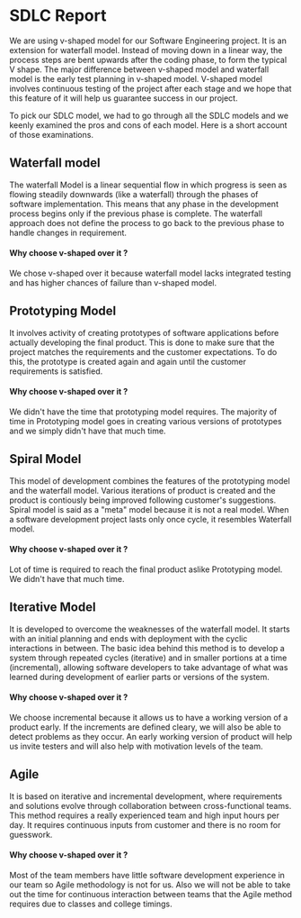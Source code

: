 # SDLC Report

We are using v-shaped model for our Software Engineering project.
It is an extension for waterfall model.
Instead of moving down in a linear way, the process steps are bent upwards after the coding phase, to form the typical V shape.
The major difference between v-shaped model and waterfall model is the early test planning in v-shaped model.
V-shaped model involves continuous testing of the project after each stage and we hope that this feature of it will help us 
guarantee success in our project.

To pick our SDLC model, we had to go through all the SDLC models and we keenly examined the pros and cons of each model. 
Here is a short account of those examinations. 


## Waterfall model

The waterfall Model is a linear sequential flow in which progress is seen as flowing steadily downwards (like a waterfall) through the phases of software implementation. 
This means that any phase in the development process begins only if the previous phase is complete. 
The waterfall approach does not define the process to go back to the previous phase to handle changes in requirement.

#### Why choose v-shaped over it ? 

We chose v-shaped over it because waterfall model lacks integrated testing and has higher chances of failure than 
v-shaped model.


## Prototyping Model

It involves activity of creating prototypes of software applications before actually developing the final product. This is done to make sure that the project matches 
the requirements and the customer expectations. To do this, the prototype is created again and again until the customer requirements is satisfied. 

#### Why choose v-shaped over it ? 

We didn't have the time that prototyping model requires. 
The majority of time in Prototyping model goes in creating various versions of prototypes and we simply didn't have that much time. 


## Spiral Model

This model of development combines the features of the prototyping model and the waterfall model. Various iterations of product is created 
and the product is contiously being improved following customer's suggestions. Spiral model is said as a "meta" model because it is not a real model. 
When a software development project lasts only once cycle, it resembles Waterfall model.

#### Why choose v-shaped over it ?

Lot of time is required to reach the final product aslike Prototyping model. We didn't have that much time. 


## Iterative Model

It is developed to overcome the weaknesses of the waterfall model. 
It starts with an initial planning and ends with deployment with the cyclic interactions in between. 
The basic idea behind this method is to develop a system through repeated cycles (iterative) and in smaller portions at a time (incremental), allowing software developers to take advantage of what was learned during development of earlier parts or versions of the system.

#### Why choose v-shaped over it ?

We choose incremental because it allows us to have a working version of a product early. 
If the increments are defined cleary, we will also be able to detect problems as they occur.
An early working version of product will help us invite testers and will also help with motivation levels of the team. 


## Agile

It is based on iterative and incremental development, where requirements and solutions evolve through collaboration between cross-functional teams.
This method requires a really experienced team and high input hours per day. It requires continuous inputs from customer and there is no room for guesswork. 

#### Why choose v-shaped over it ?

Most of the team members have little software development experience in our team so Agile methodology is not for us. 
Also we will not be able to take out the time for continuous interaction between teams that the Agile method requires due to classes and college timings. 
